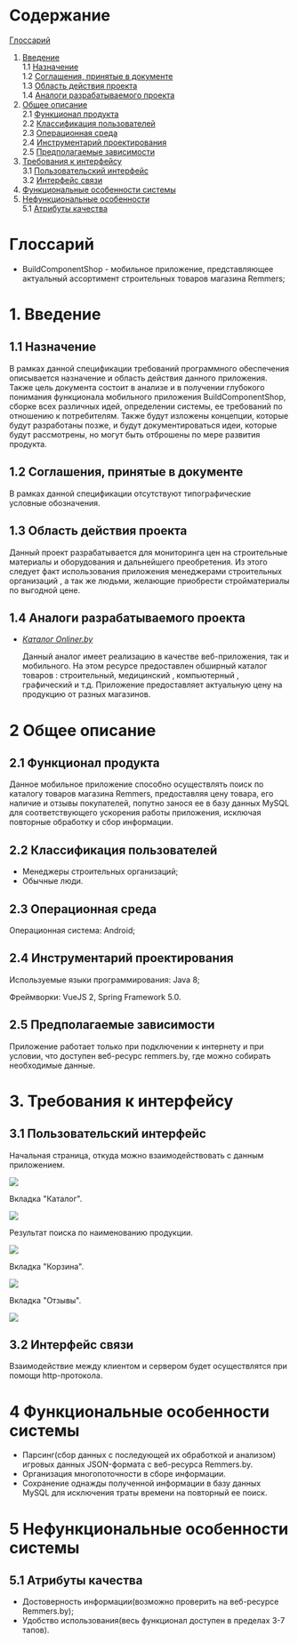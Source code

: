 # Содержание
[Глоссарий](#Глоссарий)
1. [Введение](#1Введение)  
1.1 [Назначение](#11-Назначение)  
1.2 [Соглашения, принятые в документе](#12-Соглашения-принятые-в-документе)  
1.3 [Область действия проекта](#13-Область-действия-проекта)  
1.4 [Аналоги разрабатываемого проекта](#14-Аналоги-разрабатываемого-проекта)  
2. [Общее описание](#2-Общее-описание)  
2.1 [Функционал продукта](#22-Функционал-продукта)  
2.2 [Классификация пользователей](#23-Классификация-пользователей)  
2.3 [Операционная среда](#24-Операционная-среда)  
2.4 [Инструментарий проектирования](#25-Инструментарий-проектирования)  
2.5 [Предполагаемые зависимости](#26-Предполагаемые-зависимости)  
3. [Требования к интерфейсу](#3-Требования-к-интерфейсу)  
3.1 [Пользовательский интерфейс](#31-Пользовательский-интерфейс)  
3.2 [Интерфейс связи](#33-Интерфейс-связи)  
4. [Функциональные особенности системы](#4-Функциональные-особенности-системы)  
5. [Нефункциональные особенности](#5-Нефункциональные-особенности)  
5.1 [Атрибуты качества](#52-Атрибуты-качества)

# Глоссарий
- BuildComponentShop - мобильное приложение, представляющее актуальный ассортимент строительных товаров магазина Remmers;
# 1. Введение
## 1.1 Назначение
В рамках данной спецификации требований программного обеспечения описывается назначение и область действия данного приложения. Также цель документа состоит в анализе и в получении глубокого понимания функционала мобильного приложения BuildComponentShop, сборке всех различных идей, определении системы, ее требований по отношению к потребителям. Также будут изложены концепции, которые будут разработаны позже, и будут документироваться идеи, которые будут рассмотрены, но могут быть отброшены по мере развития продукта.
## 1.2 Соглашения, принятые в документе
В рамках данной спецификации отсутствуют типографические условные обозначения.
## 1.3 Область действия проекта
Данный проект разрабатывается для мониторинга цен на строительные материалы и оборудования и  дальнейшего преобретения. Из этого следует факт использования приложения менеджерами строительных организаций , а так же людьми, желающие приобрести стройматериалы по выгодной цене.
## 1.4 Аналоги разрабатываемого проекта
- *[Каталог Onliner.by](https://www.onliner.by/)*  

   Данный аналог имеет реализацию в качестве веб-приложения, так и мобильного. На этом ресурсе предоставлен обширный каталог товаров : строительный, медицинский , компьютерный , графический и т.д. Приложение предоставляет актуальную цену на продукцию от разных магазинов.

# 2 Общее описание
## 2.1 Функционал продукта
Данное мобильное приложение способно осуществлять поиск по каталогу товаров магазина Remmers, предоставляя цену товара, его наличие и отзывы покупателей, попутно занося ее в
базу данных MySQL для соответствующего ускорения работы приложения, исключая повторные обработку и сбор информации. 
## 2.2 Классификация пользователей
- Менеджеры строительных организаций;
- Обычные люди.
## 2.3 Операционная среда
Операционная система: Android;

## 2.4 Инструментарий проектирования
Используемые языки программирования: Java 8;

Фреймворки: VueJS 2, Spring Framework 5.0.
## 2.5 Предполагаемые зависимости
Приложение работает только при подключении к интернету и при условии, что доступен веб-ресурс remmers.by, где можно собирать необходимые  данные.
# 3. Требования к интерфейсу
## 3.1 Пользовательский интерфейс

Начальная страница, откуда можно взаимодействовать с данным приложением.

![](https://github.com/ParkhomenkoArtyom750504/Dotabuff/b..)


Вкладка "Каталог".

![](https://github.com/ParkhomenkoArtyom750504/Dotabuff/b..)

Результат поиска по наименованию продукции.

![](https://github.com/ParkhomenkoArtyom750504/Dotabuff/b..)

Вкладка "Корзина".

![](https://github.com/ParkhomenkoArtyom750504/Dotabuff/b..)

Вкладка "Отзывы".

![](https://github.com/ParkhomenkoArtyom750504/Dotabuff/b..)

## 3.2 Интерфейс связи
Взаимодействие между клиентом и сервером будет осуществлятся при помощи http-протокола.
# 4 Функциональные особенности системы
- Парсинг(сбор данных с последующей их обработкой и анализом) игровых данных JSON-формата с веб-ресурса Remmers.by.
- Организация многопоточности в сборе информации.
- Сохранение однажды полученной информации в базу данных MySQL для исключения траты времени на повторный ее поиск.
# 5 Нефункциональные особенности системы
## 5.1 Атрибуты качества
- Достоверность информации(возможно проверить на веб-ресурсе Remmers.by);
- Удобство использования(весь функционал доступен в пределах 3-7 тапов).
